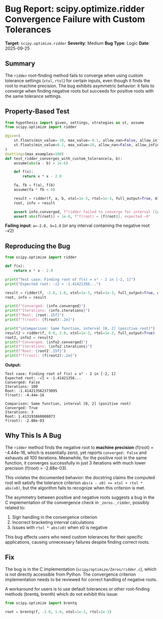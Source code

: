 # Bug Report: scipy.optimize.ridder Convergence Failure with Custom Tolerances

**Target**: `scipy.optimize.ridder`
**Severity**: Medium
**Bug Type**: Logic
**Date**: 2025-09-25

## Summary

The `ridder` root-finding method fails to converge when using custom tolerance settings (`xtol`, `rtol`) for certain inputs, even though it finds the root to machine precision. The bug exhibits asymmetric behavior: it fails to converge when finding negative roots but succeeds for positive roots with the same tolerance settings.

## Property-Based Test

```python
from hypothesis import given, settings, strategies as st, assume
from scipy.optimize import ridder

@given(
    st.floats(min_value=-10, max_value=-0.1, allow_nan=False, allow_infinity=False),
    st.floats(min_value=0.1, max_value=10, allow_nan=False, allow_infinity=False),
)
@settings(max_examples=100)
def test_ridder_converges_with_custom_tolerance(a, b):
    assume(abs(a - b) > 1e-6)

    def f(x):
        return x * x - 2.0

    fa, fb = f(a), f(b)
    assume(fa * fb < 0)

    result = ridder(f, a, b, xtol=1e-3, rtol=1e-3, full_output=True, disp=False)
    root, info = result

    assert info.converged, f"ridder failed to converge for interval [{a}, {b}]"
    assert abs(f(root)) < 1e-6, f"f(root) = {f(root)}, expected ~0"
```

**Failing input**: `a=-2.0, b=1.0` (or any interval containing the negative root -√2)

## Reproducing the Bug

```python
from scipy.optimize import ridder

def f(x):
    return x * x - 2.0

print("Test case: Finding root of f(x) = x² - 2 in [-2, 1]")
print("Expected root: -√2 ≈ -1.41421356...")

result = ridder(f, -2.0, 1.0, xtol=1e-3, rtol=1e-3, full_output=True, disp=False)
root, info = result

print(f"Converged: {info.converged}")
print(f"Iterations: {info.iterations}")
print(f"Root: {root:.15f}")
print(f"f(root): {f(root):.2e}")

print("\nComparison: Same function, interval [0, 2] (positive root)")
result2 = ridder(f, 0.0, 2.0, xtol=1e-3, rtol=1e-3, full_output=True)
root2, info2 = result2
print(f"Converged: {info2.converged}")
print(f"Iterations: {info2.iterations}")
print(f"Root: {root2:.15f}")
print(f"f(root): {f(root2):.2e}")
```

**Output:**
```
Test case: Finding root of f(x) = x² - 2 in [-2, 1]
Expected root: -√2 ≈ -1.41421356...
Converged: False
Iterations: 100
Root: -1.414213562373095
f(root): -4.44e-16

Comparison: Same function, interval [0, 2] (positive root)
Converged: True
Iterations: 3
Root: 1.413193860008073
f(root): -2.88e-03
```

## Why This Is A Bug

The `ridder` method finds the negative root to **machine precision** (f(root) = -4.44e-16, which is essentially zero), yet reports `converged: False` and exhausts all 100 iterations. Meanwhile, for the positive root in the same function, it converges successfully in just 3 iterations with much lower precision (f(root) = -2.88e-03).

This violates the documented behavior: the docstring claims the computed root will satisfy the tolerance criterion `abs(x - x0) <= xtol + rtol * abs(x0)`, but the algorithm fails to recognize when this criterion is met.

The asymmetry between positive and negative roots suggests a bug in the C implementation of the convergence check in `_zeros._ridder`, possibly related to:
1. Sign handling in the convergence criterion
2. Incorrect bracketing interval calculations
3. Issues with `rtol * abs(x0)` when x0 is negative

This bug affects users who need custom tolerances for their specific applications, causing unnecessary failures despite finding correct roots.

## Fix

The bug is in the C implementation (`scipy/optimize/Zeros/ridder.c`), which is not directly accessible from Python. The convergence criterion implementation needs to be reviewed for correct handling of negative roots.

A workaround for users is to use default tolerances or other root-finding methods (brentq, brenth) which do not exhibit this issue:

```python
from scipy.optimize import brentq

root = brentq(f, -2.0, 1.0, xtol=1e-3, rtol=1e-3)
```